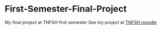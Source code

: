 # First-Semester-Final-Project
My final project at TNFSH first semester
  See my project at [TNFSH moodle](https://moodle.tnfsh.tn.edu.tw/)
